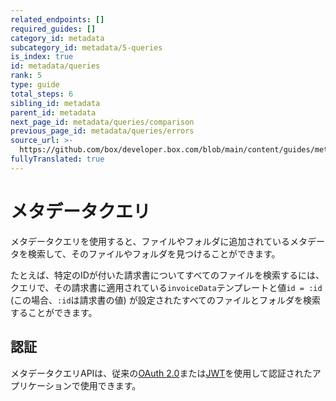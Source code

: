 ```yaml
---
related_endpoints: []
required_guides: []
category_id: metadata
subcategory_id: metadata/5-queries
is_index: true
id: metadata/queries
rank: 5
type: guide
total_steps: 6
sibling_id: metadata
parent_id: metadata
next_page_id: metadata/queries/comparison
previous_page_id: metadata/queries/errors
source_url: >-
  https://github.com/box/developer.box.com/blob/main/content/guides/metadata/5-queries/0-index.md
fullyTranslated: true
---
```

# メタデータクエリ

メタデータクエリを使用すると、ファイルやフォルダに追加されているメタデータを検索して、そのファイルやフォルダを見つけることができます。

たとえば、特定のIDが付いた請求書についてすべてのファイルを検索するには、クエリで、その請求書に適用されている`invoiceData`テンプレートと値`id = :id` (この場合、`:id`は請求書の値) が設定されたすべてのファイルとフォルダを検索することができます。

## 認証

メタデータクエリAPIは、従来の[OAuth 2.0][oauth]または[JWT][jwt]を使用して認証されたアプリケーションで使用できます。

[oauth]: g://authentication/oauth2

[jwt]: g://authentication/jwt
